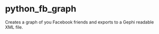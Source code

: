 python_fb_graph
===============

Creates a graph of you Facebook friends and exports to a Gephi readable XML file.